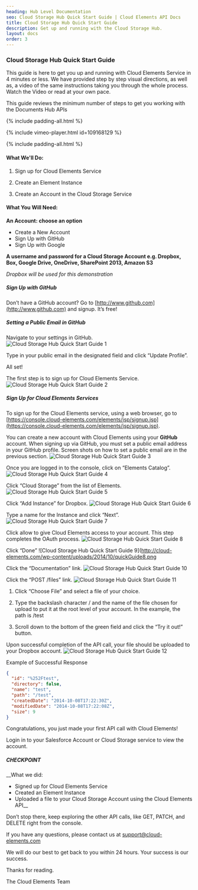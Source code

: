 ```yaml
---
heading: Hub Level Documentation
seo: Cloud Storage Hub Quick Start Guide | Cloud Elements API Docs
title: Cloud Storage Hub Quick Start Guide
description: Get up and running with the Cloud Storage Hub.
layout: docs
order: 3
---
```


### Cloud Storage Hub Quick Start Guide

This guide is here to get you up and running with Cloud Elements Service in 4 minutes or less. We have provided step by step visual directions, as well as, a video of the same instructions taking you through the whole process. Watch the Video or read at your own pace.

This guide reviews the minimum number of steps to get you working with the Documents Hub APIs

{% include padding-all.html %}

{% include vimeo-player.html id=109168129 %}

{% include padding-all.html %}

#### What We'll Do:

1. Sign up for Cloud Elements Service

2. Create an Element Instance

3. Create an Account in the Cloud Storage Service

#### What You Will Need:

__An Account: choose an option__

* Create a New Account
* Sign Up with GitHub
* Sign Up with Google

__A username and password for a Cloud Storage Account e.g. Dropbox, Box, Google Drive, OneDrive, SharePoint 2013, Amazon S3__

*Dropbox will be used for this demonstration*

##### Sign Up with GitHub

Don’t have a GitHub account? Go to [http://www.github.com](http://www.github.com) and signup. It’s free!

##### Setting a Public Email in GitHub

Navigate to your settings in GitHub.
![Cloud Storage Hub Quick Start Guide 1](http://cloud-elements.com/wp-content/uploads/2014/08/gitHub2.gif)

Type in your public email in the designated field and click “Update Profile”.

All set!

The first step is to sign up for Cloud Elements Service.
![Cloud Storage Hub Quick Start Guide 2](http://cloud-elements.com/wp-content/uploads/2014/08/gitHub21.gif)

##### Sign Up for Cloud Elements Services

To sign up for the Cloud Elements service, using a web browser, go to [https://console.cloud-elements.com/elements/jsp/signup.jsp](https://console.cloud-elements.com/elements/jsp/signup.jsp).

You can create a new account with Cloud Elements using your __GitHub__ account. When signing up via GitHub, you must set a public email address in your GitHub profile. Screen shots on how to set a public email are in the previous section.
![Cloud Storage Hub Quick Start Guide 3](http://cloud-elements.com/wp-content/uploads/2014/10/quickGuideSignup.png)

Once you are logged in to the console, click on “Elements Catalog”.
![Cloud Storage Hub Quick Start Guide 4](http://cloud-elements.com/wp-content/uploads/2014/10/quickGuide1.png)

Click “Cloud Storage” from the list of Elements.
![Cloud Storage Hub Quick Start Guide 5](http://cloud-elements.com/wp-content/uploads/2014/10/quickGuide2.png)

Click “Add Instance” for Dropbox.
![Cloud Storage Hub Quick Start Guide 6](http://cloud-elements.com/wp-content/uploads/2014/10/quickGuide3.png)

Type a name for the Instance and click “Next”.
![Cloud Storage Hub Quick Start Guide 7](http://cloud-elements.com/wp-content/uploads/2014/10/quickGuide5.png)

Click allow to give Cloud Elements access to your account.  This step completes the OAuth process.
![Cloud Storage Hub Quick Start Guide 8](http://cloud-elements.com/wp-content/uploads/2014/10/quickGuide7.png)

Click “Done”
![Cloud Storage Hub Quick Start Guide 9](http://cloud-elements.com/wp-content/uploads/2014/10/quickGuide8.png

Click the “Documentation” link.
![Cloud Storage Hub Quick Start Guide 10](http://cloud-elements.com/wp-content/uploads/2014/10/quickGuide10.png)

Click the “POST /files” link.
![Cloud Storage Hub Quick Start Guide 11](http://cloud-elements.com/wp-content/uploads/2014/10/quickGuide12.png)

1. Click “Choose File” and select a file of your choice.

2. Type the backslash character / and the name of the file chosen for upload to put it at the root level of your account. In the example, the path is /test

3. Scroll down to the bottom of the green field and click the “Try it out!” button.

Upon successful completion of the API call, your file should be uploaded to your Dropbox account.
![Cloud Storage Hub Quick Start Guide 12](http://cloud-elements.com/wp-content/uploads/2014/10/quickGuide13.png)

Example of Successful Response

```JSON
{
  "id": "%252Ftest",
  "directory": false,
  "name": "test",
  "path": "/test",
  "createdDate": "2014-10-08T17:22:30Z",
  "modifiedDate": "2014-10-08T17:22:08Z",
  "size": 9
}
```

Congratulations, you just made your first API call with Cloud Elements!

Login in to your Salesforce Account or Cloud Storage service to view the account.

##### CHECKPOINT

__What we did:

* Signed up for Cloud Elements Service
* Created an Element Instance
* Uploaded a file to your Cloud Storage Account using the Cloud Elements API__

Don’t stop there, keep exploring the other API calls, like GET, PATCH, and DELETE right from the console.

If you have any questions, please contact us at [support@cloud-elements.com](mailto:support@cloud-elements.com)

We will do our best to get back to you within 24 hours. Your success is our success.

Thanks for reading.

The Cloud Elements Team
